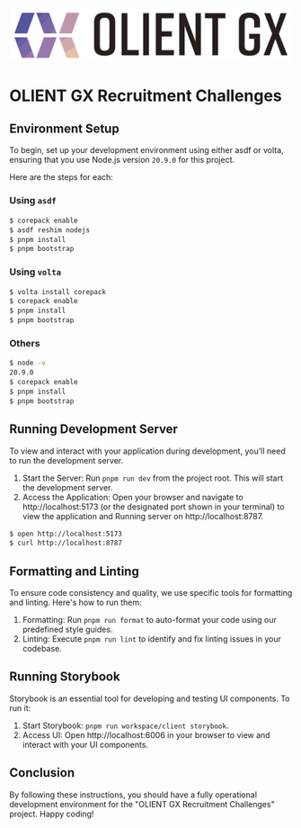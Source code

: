 <img src="assets/olientgx-logo.svg" />

# OLIENT GX Recruitment Challenges

## Environment Setup

To begin, set up your development environment using either asdf or volta, ensuring that you use Node.js version `20.9.0` for this project.

Here are the steps for each:

### Using `asdf`

```sh
$ corepack enable
$ asdf reshim nodejs
$ pnpm install
$ pnpm bootstrap
```

### Using `volta`

```sh
$ volta install corepack
$ corepack enable
$ pnpm install
$ pnpm bootstrap
```

### Others

```sh
$ node -v
20.9.0
$ corepack enable
$ pnpm install
$ pnpm bootstrap
```

## Running Development Server

To view and interact with your application during development, you'll need to run the development server.

1. Start the Server: Run `pnpm run dev` from the project root. This will start the development server.
2. Access the Application: Open your browser and navigate to http://localhost:5173 (or the designated port shown in your terminal) to view the application and Running server on http://localhost:8787.

```sh
$ open http://localhost:5173
$ curl http://localhost:8787
```

## Formatting and Linting

To ensure code consistency and quality, we use specific tools for formatting and linting. Here's how to run them:

1. Formatting: Run `pnpm run format` to auto-format your code using our predefined style guides.
2. Linting: Execute `pnpm run lint` to identify and fix linting issues in your codebase.

## Running Storybook

Storybook is an essential tool for developing and testing UI components. To run it:

1. Start Storybook: `pnpm run workspace/client storybook`.
2. Access UI: Open http://localhost:6006 in your browser to view and interact with your UI components.

## Conclusion

By following these instructions, you should have a fully operational development environment for the "OLIENT GX Recruitment Challenges" project. Happy coding!
